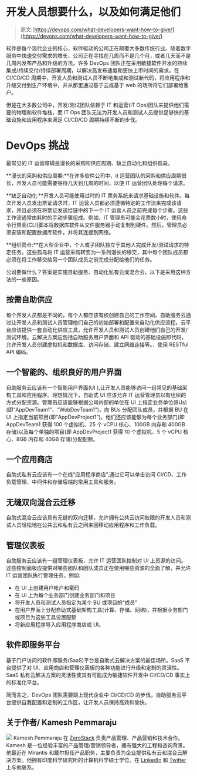 # 开发人员想要什么，以及如何满足他们

> 原文:[https://devops.com/what-developers-want-how-to-give/](https://devops.com/what-developers-want-how-to-give/)

软件是每个现代企业的核心，软件驱动的公司正在颠覆大多数传统行业。随着数字服务中快速交付需求的增长，公司正在寻找在几周而不是几个月，或者几天而不是几周内发布产品和升级的方法。许多 DevOps 团队正在采用敏捷软件开发的持续集成/持续交付/持续部署周期，以解决高发布速度和更快上市时间的需求。在 CI/CD/CD 周期中，开发人员和测试人员不断地集成和测试新代码，将应用程序和升级交付到生产环境中，并从那里通过基于云或基于 web 的场所将它们部署给客户。

但是在大多数公司中，开发/测试团队依赖于 IT 和运营(IT Ops)团队来提供他们需要的物理和软件堆栈，而 IT Ops 团队无法为开发人员和测试人员提供足够快的基础设施和应用程序来满足 CI/CD/CD 周期持续不断的步伐。

# **DevOps 挑战**

最常见的 IT 运营障碍是漫长的采购和供应周期、缺乏自动化和组织孤岛。

**漫长的采购和供应周期:**在许多软件公司中，it 运营团队的采购和供应周期很长，开发人员可能需要等待几天到几周的时间，以便 IT 运营团队处理每个请求。

**缺乏自动化:**开发人员可能使用过时的 IT 票务系统来请求基础设施和软件。每次开发人员发出票证请求时，IT 运营人员都必须遵循特定的工作流来完成该请求，并且必须在将票证发送给链中的下一个 IT 运营人员之前完成每个步骤。这些工作流通常由耗时的手动步骤组成。例如，IT 管理员可能会花费数小时，使用命令行界面(CLI)脚本将数据库软件从文件服务器手动复制到硬件。然后，管理员必须安装和配置数据库软件，并将其连接到网络。

**组织筒仓:**在大型企业中，个人或子团队独立于其他人完成开发/测试请求的特定任务。这些孤岛将 IT 运营采购转变为一系列漫长的移交，其中每个团队成员都必须在将工作移交给另一个团队成员之前完成分配给他们的任务。

公司要做什么？答案是实施自助服务、自动化私有云或混合云。以下是采用这种方法的一些原因。

## **按需自助供应**

每个开发人员都是不同的，每个人都应该有权创建自己的工作空间。自助服务云通过让开发人员和测试人员管理他们自己的初始部署和配置来自动化供应流程。云平台应该提供一套自动化供应工具，允许开发人员和测试人员创建他们自己的开发/测试环境。云解决方案应包括自助服务用户界面和 API 驱动的基础设施即代码，允许开发人员创建虚拟机和数据库、访问存储、建立网络连接等。，使用 RESTful API 编码。

## 一个智能的、组织良好的用户界面

自助服务云应该有一个智能用户界面(UI ),让开发人员能够访问一组常见的基础架构工具和应用程序。理想情况下，自助式 UI 应该允许 IT 运营管理员以有组织的方式分配资源。管理员应该能够根据公司内部的单位在 UI 上指定业务单位(BUs)(即“AppDevTeam1”、“WebDevTeam1”)，向 BUs 分配团队成员，并根据 BU 在 UI 上指定当前项目(即“AppDevProject1”)。他们还应该能够为每个业务部门(即 AppDevTeam1 获得 100 个虚拟机、25 个 vCPU 核心、100GB 内存和 400GB 存储)以及每个单独的项目(即 AppDevProject1 获得 10 个虚拟机、5 个 vCPU 核心、8GB 内存和 40GB 存储)分配配额。

## **一个应用商店**

自助式私有云应该有一个在线“应用程序商店”,通过它可以单击访问 CI/CD、工作负载管理、中间件和存储后端的常用工具和服务。

## **无缝双向混合云迁移**

自助式混合云应该具有无缝的双向迁移，允许拥有公共云访问权限的开发人员和测试人员轻松地在公共云和私有云之间来回移动应用程序和工作负载。

## **管理仪表板**

自助服务云应该有一组管理仪表板，允许 IT 运营团队控制对 UI 上资源的访问。这些控制面板应提供对哪些团队和团队成员正在使用哪些资源的全面了解，并允许 IT 运营团队执行管理任务，例如:

*   在 UI 上创建用户帐户和密码
*   在 UI 上为每个业务部门创建业务部门和项目
*   将开发人员和测试人员指定为某个 BU 或项目的“成员”
*   在用户界面上分配自助式基础架构工具(计算、存储、网络)，并根据业务部门或项目为这些工具设置配额
*   将新应用程序导入应用程序商店或 UI。

## **软件即服务平台**

基于门户访问的软件即服务(SaaS)平台是自助式云解决方案的最佳场所。SaaS 平台提供了对 UI、应用商店和管理仪表板的各种功能进行升级和定制的灵活性。SaaS 私有云解决方案的灵活性使其有可能成为敏捷软件开发中 CI/CD/CD 事实上的标准化平台。

简而言之，DevOps 团队需要跟上现代企业中 CI/CD/CD 的步伐，自助服务云平台提供自我配置和定制的工作区，让开发人员保持高效和愉快。

## 关于作者/ Kamesh Pemmaraju

![](../Images/ff3afe58567984670485bfe3a412692a.png) Kamesh Pemmaraju 在 [ZeroStack](https://www.zerostack.com/) 负责产品管理、产品营销和技术合作。Kamesh 是一位经验丰富的产品管理/营销领导者，拥有强大的工程和咨询背景。他最近在 Mirantis 和戴尔担任产品职务，主要负责为企业提供私有云和混合云解决方案。他拥有印度科学研究所的计算机科学硕士学位。在 [LinkedIn](https://www.linkedin.com/in/kpemmaraju/) 和 [Twitter](https://www.twitter.com/kpemmaraju) 上与他联系。